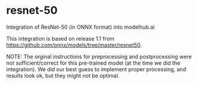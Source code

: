 # resnet-50

Integration of ResNet-50 (in ONNX format) into modelhub.ai

This integration is based on release 1.1 from https://github.com/onnx/models/tree/master/resnet50.

NOTE: The orginal instructions for preprocessing and postprocessing were not sufficient/correct for this pre-trained model (at the time we did the integration). We did our best guess to implement proper processing, and results look ok, but they might not be optimal.
